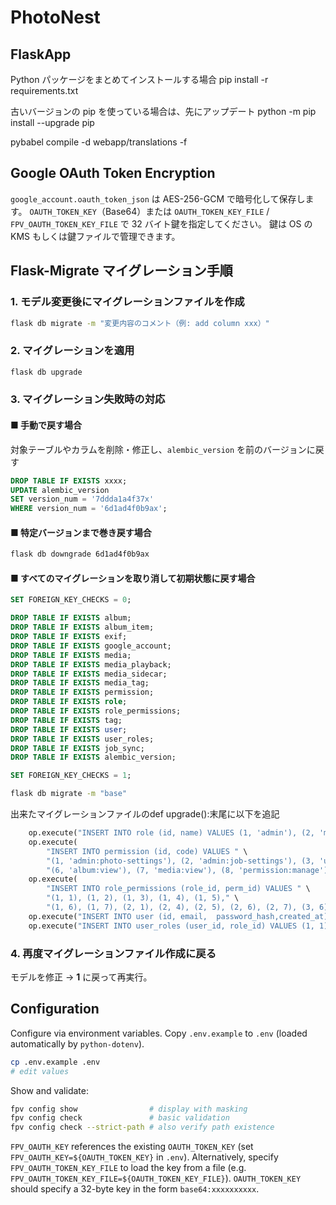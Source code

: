 # PhotoNest
## FlaskApp

Python パッケージをまとめてインストールする場合
pip install -r requirements.txt

古いバージョンの pip を使っている場合は、先にアップデート
python -m pip install --upgrade pip

pybabel compile -d webapp/translations -f



## Google OAuth Token Encryption

`google_account.oauth_token_json` は AES-256-GCM で暗号化して保存します。
`OAUTH_TOKEN_KEY`（Base64）または `OAUTH_TOKEN_KEY_FILE` / `FPV_OAUTH_TOKEN_KEY_FILE` で 32 バイト鍵を指定してください。
鍵は OS の KMS もしくは鍵ファイルで管理できます。

## Flask-Migrate マイグレーション手順

### 1. モデル変更後にマイグレーションファイルを作成

```bash
flask db migrate -m "変更内容のコメント（例: add column xxx）"
```

### 2. マイグレーションを適用

```bash
flask db upgrade
```


### 3. マイグレーション失敗時の対応

#### ■ 手動で戻す場合

対象テーブルやカラムを削除・修正し、`alembic_version` を前のバージョンに戻す

```sql
DROP TABLE IF EXISTS xxxx;
UPDATE alembic_version 
SET version_num = '7ddda1a4f37x' 
WHERE version_num = '6d1ad4f0b9ax';
```

#### ■ 特定バージョンまで巻き戻す場合

```bash
flask db downgrade 6d1ad4f0b9ax
```

#### ■ すべてのマイグレーションを取り消して初期状態に戻す場合


```SQL
SET FOREIGN_KEY_CHECKS = 0;

DROP TABLE IF EXISTS album;
DROP TABLE IF EXISTS album_item;
DROP TABLE IF EXISTS exif;
DROP TABLE IF EXISTS google_account;
DROP TABLE IF EXISTS media;
DROP TABLE IF EXISTS media_playback;
DROP TABLE IF EXISTS media_sidecar;
DROP TABLE IF EXISTS media_tag;
DROP TABLE IF EXISTS permission;
DROP TABLE IF EXISTS role;
DROP TABLE IF EXISTS role_permissions;
DROP TABLE IF EXISTS tag;
DROP TABLE IF EXISTS user;
DROP TABLE IF EXISTS user_roles;
DROP TABLE IF EXISTS job_sync;
DROP TABLE IF EXISTS alembic_version;

SET FOREIGN_KEY_CHECKS = 1;
```

```bash
flask db migrate -m "base"
```

出来たマイグレーションファイルのdef upgrade():末尾に以下を追記

```python
    op.execute("INSERT INTO role (id, name) VALUES (1, 'admin'), (2, 'manager'), (3, 'member')")
    op.execute(
        "INSERT INTO permission (id, code) VALUES " \
        "(1, 'admin:photo-settings'), (2, 'admin:job-settings'), (3, 'user:manage'), (4, 'album:create'), (5, 'album:edit'), " \
        "(6, 'album:view'), (7, 'media:view'), (8, 'permission:manage'), (9, 'role:manage'), (10, 'system:manage')")
    op.execute(
        "INSERT INTO role_permissions (role_id, perm_id) VALUES " \
        "(1, 1), (1, 2), (1, 3), (1, 4), (1, 5)," \
        "(1, 6), (1, 7), (2, 1), (2, 4), (2, 5), (2, 6), (2, 7), (3, 6), (3, 7)")
    op.execute("INSERT INTO user (id, email,  password_hash,created_at) VALUES (1, 'admin@example.com', 'scrypt:32768:8:1$7oTcIUdekNLXGSXC$fd0f3320bde4570c7e1ea9d9d289aeb916db7a50fb62489a7e89d99c6cc576813506fd99f50904101c1eb85ff925f8dc879df5ded781ef2613224d702938c9c8', NOW())")
    op.execute("INSERT INTO user_roles (user_id, role_id) VALUES (1, 1)")
```


### 4. 再度マイグレーションファイル作成に戻る

モデルを修正 → **1** に戻って再実行。


## Configuration

Configure via environment variables. Copy `.env.example` to `.env` (loaded automatically by `python-dotenv`).

```bash
cp .env.example .env
# edit values
```

Show and validate:

```bash
fpv config show                # display with masking
fpv config check               # basic validation
fpv config check --strict-path # also verify path existence
```

`FPV_OAUTH_KEY` references the existing `OAUTH_TOKEN_KEY` (set `FPV_OAUTH_KEY=${OAUTH_TOKEN_KEY}` in `.env`). Alternatively, specify `FPV_OAUTH_TOKEN_KEY_FILE` to load the key from a file (e.g. `FPV_OAUTH_TOKEN_KEY_FILE=${OAUTH_TOKEN_KEY_FILE}`). `OAUTH_TOKEN_KEY` should specify a 32-byte key in the form `base64:xxxxxxxxxx`.

